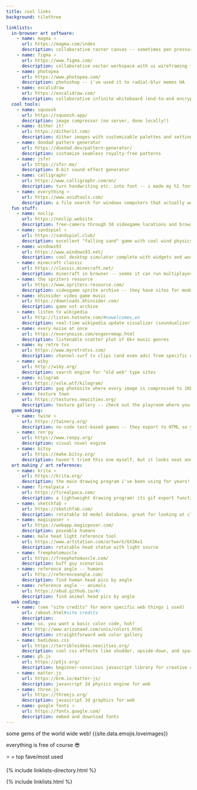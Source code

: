 ```yaml
---
title: cool links
background: tilethree

linklists:
  in-browser art software:
    - name: magma ⭐
      url: https://magma.com/index
      description: collaborative raster canvas -- sometimes pen pressure doesn't work in firefox, but it runs great for me in chrome!
    - name: figma ⭐
      url: https://www.figma.com/
      description: collaborative vector workspace with ui wireframing features
    - name: photopea
      url: https://www.photopea.com/
      description: photoshop -- i've used it to radial-blur memes HA
    - name: excalidraw
      url: https://excalidraw.com/
      description: collaborative infinite whiteboard (end-to-end encrypted!)
  cool tools:
    - name: squoosh
      url: https://squoosh.app/
      description: image compressor (no server, done locally!)
    - name: dither it!
      url: https://ditherit.com/
      description: dither images with customizable palettes and settings
    - name: doodad pattern generator
      url: https://doodad.dev/pattern-generator/
      description: customize seamless royalty-free patterns
    - name: jsfxr
      url: https://sfxr.me/
      description: 8-bit sound effect generator
    - name: calligraphr
      url: https://www.calligraphr.com/en/
      description: turn handwriting etc. into font -- i made my h1 font with this!
    - name: everything ⭐
      url: https://www.voidtools.com/
      description: a file search for windows computers that actually works
  fun stuff:
    - name: noclip
      url: https://noclip.website
      description: free-camera through 3d videogame locations and browse the textures
    - name: sandspiel ⭐
      url: https://sandspiel.club/
      description: excellent "falling sand" game with cool wind physics
    - name: windows93
      url: https://www.windows93.net/
      description: cool desktop simulator complete with widgets and working programs
    - name: minecraft classic
      url: https://classic.minecraft.net/
      description: minecraft in browser -- seems it can run multiplayer!
    - name: the spriters resource
      url: https://www.spriters-resource.com/
      description: videogame sprite archive -- they have sites for models, textures, and sounds too!
    - name: khinsider video game music
      url: https://downloads.khinsider.com/
      description: game ost archive
    - name: listen to wikipedia
      url: http://listen.hatnote.com/#nowelcomes,en
      description: real-time wikipedia update visualizer (soundualizer?)
    - name: every noise at once
      url: https://everynoise.com/engenremap.html
      description: listenable scatter plot of 6k+ music genres
    - name: my retro tvs
      url: https://www.myretrotvs.com/
      description: channel-surf tv clips (and even ads) from specific decades
    - name: wiby
      url: http://wiby.org/
      description: search engine for "old web" type sites
    - name: kilogram
      url: https://vole.wtf/kilogram/
      description: gag photosite where every image is compressed to 1KB or less
    - name: texture town
      url: https://textures.neocities.org/
      description: texture gallery -- check out the playroom where you can drag your own images onto 3d objects!
  game making:
    - name: twine ⭐
      url: https://twinery.org/
      description: no-code text-based games -- they export to HTML so you can play 'em in any browser!
    - name: ren'py
      url: https://www.renpy.org/
      description: visual novel engine
    - name: bitsy
      url: https://make.bitsy.org/
      description: haven't tried this one myself, but it looks neat and exports to HTML
  art making / art reference:
    - name: krita ⭐
      url: https://krita.org/
      description: the main drawing program i've been using for years! took me a bit to rearrange the ui and set my shortcuts, but it's rather fully-featured!
    - name: firealpaca ⭐
      url: https://firealpaca.com/
      description: a lightweight drawing program! its gif export function is the only thing in the world that doesn't compress/dither/destroy my frame quality godbless...
    - name: sketchfab ⭐
      url: https://sketchfab.com/
      description: rotatable 3d model database, great for looking at classic fiat 500's
    - name: magicposer ⭐
      url: https://webapp.magicposer.com/
      description: poseable humans
    - name: male head light reference tool
      url: https://www.artstation.com/artwork/GX3Ax1
      description: rotatable head statue with light source
    - name: freephotomuscle
      url: https://freephotomuscle.com/
      description: buff guy scenarios
    - name: reference angle -- humans
      url: http://referenceangle.com/
      description: find human head pics by angle
    - name: reference angle -- animals
      url: https://x6ud.github.io/#/
      description: find animal head pics by angle
  web coding:
    - name: (see "site credits" for more specific web things i used)
      url: /about.html#site credits
      description:
    - name: so, you want a basic color code, huh?
      url: http://www.arizonaed.com/unix/colors.html
      description: straightforward web color gallery
    - name: badideas.css
      url: https://terribleideas.neocities.org/
      description: cool css effects like shudder, upside-down, and sparkle text
    - name: p5.js
      url: https://p5js.org/
      description: beginner-conscious javascript library for creative coding
    - name: matter.js
      url: https://brm.io/matter-js/
      description: javascript 2d physics engine for web
    - name: three.js
      url: https://threejs.org/
      description: javascript 3d graphics for web
    - name: google fonts ⭐
      url: https://fonts.google.com/
      description: embed and download fonts
---
```


some gems of the world wide web! {{site.data.emojis.loveimages}}

everything is free of course 😎

⭐ = top fave/most used

{% include linklists-directory.html %}

{% include linklists.html %}
